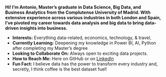  **Hi! I’m Antonio, Master’s graduate in Data Science, Big Data, and Business Analytics from the Complutense University of Madrid. With extensive experience across various industries in both London and Spain, I’ve pivoted my career towards data analysis and big data to bring data-driven insights into business.**

- **Interests:** Everything data-related, economics, technology, & travel,
- **Currently Learning:** Deepening my knowledge in Power BI, AI, Python after completing my Master’s degree
- **Looking to Collaborate On:** Always open to exciting data projects.
- **How to Reach Me:** Here on GitHub or on [LinkedIn](https://www.linkedin.com/in/antonio-gonzález-meseguer-5235a313a/) 
- **Fun Fact:** I believe data has the power to transform every industry and, secretly, I think coffee is the best dataset fuel!


